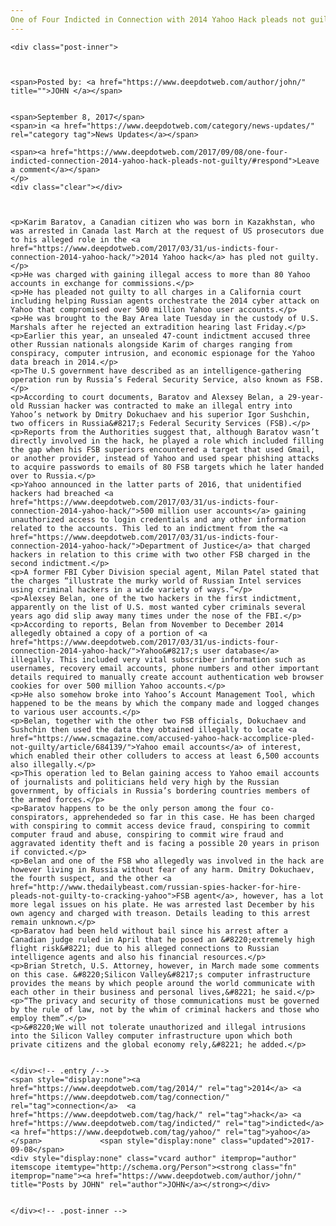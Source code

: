 ```yaml
---
One of Four Indicted in Connection with 2014 Yahoo Hack pleads not guilty.
---
```

<article class="post-listing post-22445 post type-post status-publish format-standard has-post-thumbnail hentry  tag-1779 tag-connection tag-guilty tag-hack tag-indicted tag-pleads tag-yahoo">
    
    <div class="post-inner">
    
    
        
    <span>Posted by: <a href="https://www.deepdotweb.com/author/john/" title="">JOHN </a></span>
    
    
    <span>September 8, 2017</span>
    <span>in <a href="https://www.deepdotweb.com/category/news-updates/" rel="category tag">News Updates</a></span>
    
    <span><a href="https://www.deepdotweb.com/2017/09/08/one-four-indicted-connection-2014-yahoo-hack-pleads-not-guilty/#respond">Leave a comment</a></span>
    </p>
    <div class="clear"></div>
    
    
    
    <p>Karim Baratov, a Canadian citizen who was born in Kazakhstan, who was arrested in Canada last March at the request of US prosecutors due to his alleged role in the <a href="https://www.deepdotweb.com/2017/03/31/us-indicts-four-connection-2014-yahoo-hack/">2014 Yahoo hack</a> has pled not guilty.</p>
    <p>He was charged with gaining illegal access to more than 80 Yahoo accounts in exchange for commissions.</p>
    <p>He has pleaded not guilty to all charges in a California court including helping Russian agents orchestrate the 2014 cyber attack on Yahoo that compromised over 500 million Yahoo user accounts.</p>
    <p>He was brought to the Bay Area late Tuesday in the custody of U.S. Marshals after he rejected an extradition hearing last Friday.</p>
    <p>Earlier this year, an unsealed 47-count indictment accused three other Russian nationals alongside Karim of charges ranging from conspiracy, computer intrusion, and economic espionage for the Yahoo data breach in 2014.</p>
    <p>The U.S government have described as an intelligence-gathering operation run by Russia’s Federal Security Service, also known as FSB.</p>
    <p>According to court documents, Baratov and Alexsey Belan, a 29-year-old Russian hacker was contracted to make an illegal entry into Yahoo’s network by Dmitry Dokuchaev and his superior Igor Sushchin, two officers in Russia&#8217;s Federal Security Services (FSB).</p>
    <p>Reports from the Authorities suggest that, although Baratov wasn’t directly involved in the hack, he played a role which included filling the gap when his FSB superiors encountered a target that used Gmail, or another provider, instead of Yahoo and used spear phishing attacks to acquire passwords to emails of 80 FSB targets which he later handed over to Russia.</p>
    <p>Yahoo announced in the latter parts of 2016, that unidentified hackers had breached <a href="https://www.deepdotweb.com/2017/03/31/us-indicts-four-connection-2014-yahoo-hack/">500 million user accounts</a> gaining unauthorized access to login credentials and any other information related to the accounts. This led to an indictment from the <a href="https://www.deepdotweb.com/2017/03/31/us-indicts-four-connection-2014-yahoo-hack/">Department of Justice</a> that charged hackers in relation to this crime with two other FSB charged in the second indictment.</p>
    <p>A former FBI Cyber Division special agent, Milan Patel stated that the charges “illustrate the murky world of Russian Intel services using criminal hackers in a wide variety of ways.”</p>
    <p>Alexsey Belan, one of the two hackers in the first indictment, apparently on the list of U.S. most wanted cyber criminals several years ago did slip away many times under the nose of the FBI.</p>
    <p>According to reports, Belan from November to December 2014 allegedly obtained a copy of a portion of <a href="https://www.deepdotweb.com/2017/03/31/us-indicts-four-connection-2014-yahoo-hack/">Yahoo&#8217;s user database</a> illegally. This included very vital subscriber information such as usernames, recovery email accounts, phone numbers and other important details required to manually create account authentication web browser cookies for over 500 million Yahoo accounts.</p>
    <p>He also somehow broke into Yahoo’s Account Management Tool, which happened to be the means by which the company made and logged changes to various user accounts.</p>
    <p>Belan, together with the other two FSB officials, Dokuchaev and Sushchin then used the data they obtained illegally to locate <a href="https://www.scmagazine.com/accused-yahoo-hack-accomplice-pled-not-guilty/article/684139/">Yahoo email accounts</a> of interest, which enabled their other colluders to access at least 6,500 accounts also illegally.</p>
    <p>This operation led to Belan gaining access to Yahoo email accounts of journalists and politicians held very high by the Russian government, by officials in Russia’s bordering countries members of the armed forces.</p>
    <p>Baratov happens to be the only person among the four co-conspirators, apprehendeded so far in this case. He has been charged with conspiring to commit access device fraud, conspiring to commit computer fraud and abuse, conspiring to commit wire fraud and aggravated identity theft and is facing a possible 20 years in prison if convicted.</p>
    <p>Belan and one of the FSB who allegedly was involved in the hack are however living in Russia without fear of any harm. Dmitry Dokuchaev, the fourth suspect, and the other <a href="http://www.thedailybeast.com/russian-spies-hacker-for-hire-pleads-not-guilty-to-cracking-yahoo">FSB agent</a>, however, has a lot more legal issues on his plate. He was arrested last December by his own agency and charged with treason. Details leading to this arrest remain unknown.</p>
    <p>Baratov had been held without bail since his arrest after a Canadian judge ruled in April that he posed an &#8220;extremely high flight risk&#8221; due to his alleged connections to Russian intelligence agents and also his financial resources.</p>
    <p>Brian Stretch, U.S. Attorney, however, in March made some comments on this case. &#8220;Silicon Valley&#8217;s computer infrastructure provides the means by which people around the world communicate with each other in their business and personal lives,&#8221; he said.</p>
    <p>“The privacy and security of those communications must be governed by the rule of law, not by the whim of criminal hackers and those who employ them”.</p>
    <p>&#8220;We will not tolerate unauthorized and illegal intrusions into the Silicon Valley computer infrastructure upon which both private citizens and the global economy rely,&#8221; he added.</p>
    
    
    </div><!-- .entry /-->
    <span style="display:none"><a href="https://www.deepdotweb.com/tag/2014/" rel="tag">2014</a> <a href="https://www.deepdotweb.com/tag/connection/" rel="tag">connection</a>  <a href="https://www.deepdotweb.com/tag/hack/" rel="tag">hack</a> <a href="https://www.deepdotweb.com/tag/indicted/" rel="tag">indicted</a>  <a href="https://www.deepdotweb.com/tag/yahoo/" rel="tag">yahoo</a></span>				<span style="display:none" class="updated">2017-09-08</span>
    <div style="display:none" class="vcard author" itemprop="author" itemscope itemtype="http://schema.org/Person"><strong class="fn" itemprop="name"><a href="https://www.deepdotweb.com/author/john/" title="Posts by JOHN" rel="author">JOHN</a></strong></div>
    
    
    </div><!-- .post-inner -->
</article><!-- .post-listing -->

